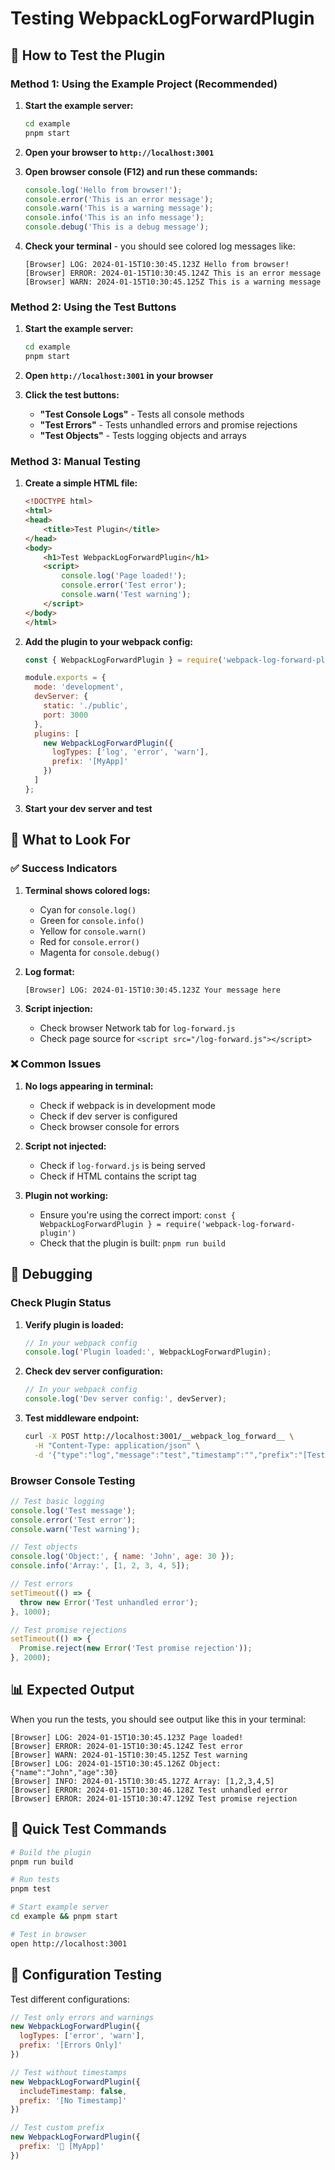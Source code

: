 # Testing WebpackLogForwardPlugin

## 🧪 How to Test the Plugin

### Method 1: Using the Example Project (Recommended)

1. **Start the example server:**
   ```bash
   cd example
   pnpm start
   ```

2. **Open your browser to `http://localhost:3001`**

3. **Open browser console (F12) and run these commands:**
   ```javascript
   console.log('Hello from browser!');
   console.error('This is an error message');
   console.warn('This is a warning message');
   console.info('This is an info message');
   console.debug('This is a debug message');
   ```

4. **Check your terminal** - you should see colored log messages like:
   ```
   [Browser] LOG: 2024-01-15T10:30:45.123Z Hello from browser!
   [Browser] ERROR: 2024-01-15T10:30:45.124Z This is an error message
   [Browser] WARN: 2024-01-15T10:30:45.125Z This is a warning message
   ```

### Method 2: Using the Test Buttons

1. **Start the example server:**
   ```bash
   cd example
   pnpm start
   ```

2. **Open `http://localhost:3001` in your browser**

3. **Click the test buttons:**
   - **"Test Console Logs"** - Tests all console methods
   - **"Test Errors"** - Tests unhandled errors and promise rejections
   - **"Test Objects"** - Tests logging objects and arrays

### Method 3: Manual Testing

1. **Create a simple HTML file:**
   ```html
   <!DOCTYPE html>
   <html>
   <head>
       <title>Test Plugin</title>
   </head>
   <body>
       <h1>Test WebpackLogForwardPlugin</h1>
       <script>
           console.log('Page loaded!');
           console.error('Test error');
           console.warn('Test warning');
       </script>
   </body>
   </html>
   ```

2. **Add the plugin to your webpack config:**
   ```javascript
   const { WebpackLogForwardPlugin } = require('webpack-log-forward-plugin');
   
   module.exports = {
     mode: 'development',
     devServer: {
       static: './public',
       port: 3000
     },
     plugins: [
       new WebpackLogForwardPlugin({
         logTypes: ['log', 'error', 'warn'],
         prefix: '[MyApp]'
       })
     ]
   };
   ```

3. **Start your dev server and test**

## 🎯 What to Look For

### ✅ Success Indicators

1. **Terminal shows colored logs:**
   - Cyan for `console.log()`
   - Green for `console.info()`
   - Yellow for `console.warn()`
   - Red for `console.error()`
   - Magenta for `console.debug()`

2. **Log format:**
   ```
   [Browser] LOG: 2024-01-15T10:30:45.123Z Your message here
   ```

3. **Script injection:**
   - Check browser Network tab for `log-forward.js`
   - Check page source for `<script src="/log-forward.js"></script>`

### ❌ Common Issues

1. **No logs appearing in terminal:**
   - Check if webpack is in development mode
   - Check if dev server is configured
   - Check browser console for errors

2. **Script not injected:**
   - Check if `log-forward.js` is being served
   - Check if HTML contains the script tag

3. **Plugin not working:**
   - Ensure you're using the correct import: `const { WebpackLogForwardPlugin } = require('webpack-log-forward-plugin')`
   - Check that the plugin is built: `pnpm run build`

## 🔧 Debugging

### Check Plugin Status

1. **Verify plugin is loaded:**
   ```javascript
   // In your webpack config
   console.log('Plugin loaded:', WebpackLogForwardPlugin);
   ```

2. **Check dev server configuration:**
   ```javascript
   // In your webpack config
   console.log('Dev server config:', devServer);
   ```

3. **Test middleware endpoint:**
   ```bash
   curl -X POST http://localhost:3001/__webpack_log_forward__ \
     -H "Content-Type: application/json" \
     -d '{"type":"log","message":"test","timestamp":"","prefix":"[Test]"}'
   ```

### Browser Console Testing

```javascript
// Test basic logging
console.log('Test message');
console.error('Test error');
console.warn('Test warning');

// Test objects
console.log('Object:', { name: 'John', age: 30 });
console.info('Array:', [1, 2, 3, 4, 5]);

// Test errors
setTimeout(() => {
  throw new Error('Test unhandled error');
}, 1000);

// Test promise rejections
setTimeout(() => {
  Promise.reject(new Error('Test promise rejection'));
}, 2000);
```

## 📊 Expected Output

When you run the tests, you should see output like this in your terminal:

```
[Browser] LOG: 2024-01-15T10:30:45.123Z Page loaded!
[Browser] ERROR: 2024-01-15T10:30:45.124Z Test error
[Browser] WARN: 2024-01-15T10:30:45.125Z Test warning
[Browser] LOG: 2024-01-15T10:30:45.126Z Object: {"name":"John","age":30}
[Browser] INFO: 2024-01-15T10:30:45.127Z Array: [1,2,3,4,5]
[Browser] ERROR: 2024-01-15T10:30:46.128Z Test unhandled error
[Browser] ERROR: 2024-01-15T10:30:47.129Z Test promise rejection
```

## 🚀 Quick Test Commands

```bash
# Build the plugin
pnpm run build

# Run tests
pnpm test

# Start example server
cd example && pnpm start

# Test in browser
open http://localhost:3001
```

## 🎯 Configuration Testing

Test different configurations:

```javascript
// Test only errors and warnings
new WebpackLogForwardPlugin({
  logTypes: ['error', 'warn'],
  prefix: '[Errors Only]'
})

// Test without timestamps
new WebpackLogForwardPlugin({
  includeTimestamp: false,
  prefix: '[No Timestamp]'
})

// Test custom prefix
new WebpackLogForwardPlugin({
  prefix: '🚀 [MyApp]'
})
``` 
